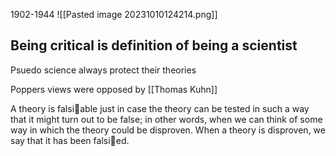 1902-1944
![[Pasted image 20231010124214.png]]
## Being critical is definition of being a scientist

Psuedo science always protect their theories


Poppers views were opposed by [[Thomas Kuhn]]

A theory is falsiable just
in case the theory can be tested in such a way that it might turn out to be
false; in other words, when we can think of some way in which the theory
could be disproven. When a theory is disproven, we say that it has been
falsied.